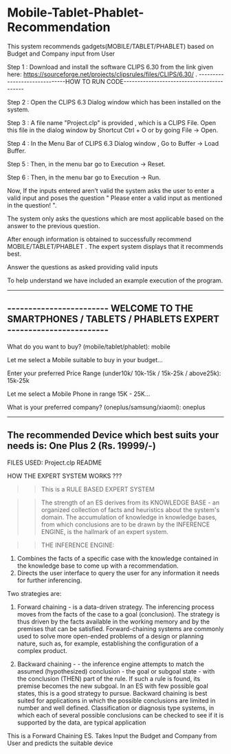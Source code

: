 # Mobile-Tablet-Phablet-Recommendation

This system recommends gadgets(MOBILE/TABLET/PHABLET) based on Budget and Company input from User

Step 1 : Download and install the software CLIPS 6.30 from the link given here: https://sourceforge.net/projects/clipsrules/files/CLIPS/6.30/ .
------------------------------HOW TO RUN CODE------------------------------------------

Step 2 : Open the CLIPS 6.3 Dialog window which has been installed on the system.

Step 3 : A file name "Project.clp" is provided , which is a CLIPS File. Open this file in the dialog window by Shortcut Ctrl + O or by going File -> Open.

Step 4 : In the Menu Bar of CLIPS 6.3 Dialog window , Go to Buffer -> Load Buffer.

Step 5 : Then, in the menu  bar go to Execution -> Reset. 

Step 6 : Then, in the menu  bar go to Execution -> Run.

Now, If the inputs entered aren’t valid the system asks the user to enter a valid input and poses the question " Please enter a valid input as mentioned in the question! ".

The system only asks the questions which are most applicable based on the answer to the previous question.

After enough information is obtained to successfully recommend MOBILE/TABLET/PHABLET . The expert system displays that it recommends best.

Answer the questions as asked providing valid inputs

To help understand we have included an example execution of the program.


--------------------------------------------------------------------------------------------------------
------------------------ WELCOME TO THE SMARTPHONES / TABLETS / PHABLETS EXPERT ------------------------
--------------------------------------------------------------------------------------------------------

What do you want to buy? (mobile/tablet/phablet):  mobile

Let me select a Mobile suitable to buy in your budget...

Enter your preferred Price Range (under10k/ 10k-15k / 15k-25k / above25k):  15k-25k

Let me select a Mobile Phone in range 15K - 25K...

What is your preferred company? (oneplus/samsung/xiaomi):  oneplus

-------------------------------------------------------------------------------------------------------------------------------
The recommended Device which best suits your needs is: One Plus 2 (Rs. 19999/-)
-------------------------------------------------------------------------------------------------------------------------------

FILES USED:
Project.clp
README


HOW THE EXPERT SYSTEM WORKS ??? 

>> This is a RULE BASED EXPERT SYSTEM 

>> The strength of an ES derives from its KNOWLEDGE BASE - an organized collection of facts and heuristics about the system's domain. The accumulation of knowledge in knowledge bases, from which conclusions are to be drawn by the INFERENCE ENGINE, is the hallmark of an expert system.

>> THE INFERENCE ENGINE:

1. Combines the facts of a specific case with the knowledge contained in the knowledge base to come up with a recommendation. 
2. Directs the user interface to query the user for any information it needs for further inferencing.

Two strategies are:

1. Forward chaining - is a data-driven strategy. The inferencing process moves from the facts of the case to a goal (conclusion). The strategy is thus driven by the facts available in the working memory and by the premises that can be satisfied.
Forward-chaining systems are commonly used to solve more open-ended problems of a design or planning nature, such as, for example, establishing the configuration of a complex product.

2. Backward chaining - - the inference engine attempts to match the assumed (hypothesized) conclusion - the goal or subgoal state - with the conclusion (THEN) part of the rule. If such a rule is found, its premise becomes the new subgoal. In an ES with few possible goal states, this is a good strategy to pursue.
Backward chaining is best suited for applications in which the possible conclusions are limited in number and well defined. Classification or diagnosis type systems, in which each of several possible conclusions can be checked to see if it is supported by the data, are typical application

This is a Forward Chaining ES. 
Takes Input the Budget and Company from User and predicts the suitable device 
